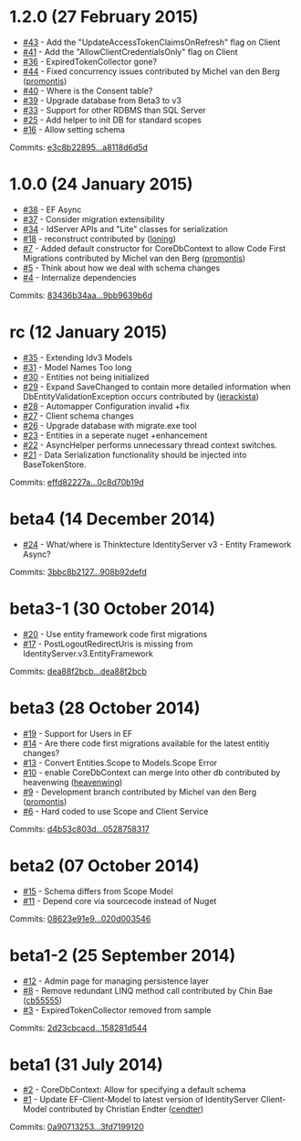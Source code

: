 # 1.2.0 (27 February 2015)

 - [#43](https://github.com/IdentityServer/Thinktecture.IdentityServer3.EntityFramework/issues/43) - Add the "UpdateAccessTokenClaimsOnRefresh" flag on Client
 - [#41](https://github.com/IdentityServer/Thinktecture.IdentityServer3.EntityFramework/issues/41) - Add the "AllowClientCredentialsOnly" flag on Client
 - [#36](https://github.com/IdentityServer/Thinktecture.IdentityServer3.EntityFramework/issues/36) - ExpiredTokenCollector gone?
 - [#44](https://github.com/IdentityServer/Thinktecture.IdentityServer3.EntityFramework/pull/44) - Fixed concurrency issues contributed by Michel van den Berg ([promontis](https://github.com/promontis))
 - [#40](https://github.com/IdentityServer/Thinktecture.IdentityServer3.EntityFramework/issues/40) - Where is the Consent table?
 - [#39](https://github.com/IdentityServer/Thinktecture.IdentityServer3.EntityFramework/issues/39) - Upgrade database from Beta3 to v3
 - [#33](https://github.com/IdentityServer/Thinktecture.IdentityServer3.EntityFramework/issues/33) - Support for other RDBMS than SQL Server
 - [#25](https://github.com/IdentityServer/Thinktecture.IdentityServer3.EntityFramework/issues/25) - Add helper to init DB for standard scopes
 - [#16](https://github.com/IdentityServer/Thinktecture.IdentityServer3.EntityFramework/issues/16) - Allow setting schema

Commits: [e3c8b22895...a8118d6d5d](https://github.com/IdentityServer/Thinktecture.IdentityServer3.EntityFramework/compare/e3c8b22895...a8118d6d5d)


# 1.0.0 (24 January 2015)

 - [#38](https://github.com/IdentityServer/Thinktecture.IdentityServer3.EntityFramework/issues/38) - EF Async
 - [#37](https://github.com/IdentityServer/Thinktecture.IdentityServer3.EntityFramework/issues/37) - Consider migration extensibility
 - [#34](https://github.com/IdentityServer/Thinktecture.IdentityServer3.EntityFramework/issues/34) - IdServer APIs and "Lite" classes for serialization
 - [#18](https://github.com/IdentityServer/Thinktecture.IdentityServer3.EntityFramework/pull/18) - reconstruct contributed by ([loning](https://github.com/loning))
 - [#7](https://github.com/IdentityServer/Thinktecture.IdentityServer3.EntityFramework/pull/7) - Added default constructor for CoreDbContext to allow Code First Migrations contributed by Michel van den Berg ([promontis](https://github.com/promontis))
 - [#5](https://github.com/IdentityServer/Thinktecture.IdentityServer3.EntityFramework/issues/5) - Think about how we deal with schema changes
 - [#4](https://github.com/IdentityServer/Thinktecture.IdentityServer3.EntityFramework/issues/4) - Internalize dependencies

Commits: [83436b34aa...9bb9639b6d](https://github.com/IdentityServer/Thinktecture.IdentityServer3.EntityFramework/compare/83436b34aa...9bb9639b6d)


# rc (12 January 2015)

 - [#35](https://github.com/IdentityServer/Thinktecture.IdentityServer3.EntityFramework/issues/35) - Extending Idv3 Models
 - [#31](https://github.com/IdentityServer/Thinktecture.IdentityServer3.EntityFramework/issues/31) - Model Names Too long
 - [#30](https://github.com/IdentityServer/Thinktecture.IdentityServer3.EntityFramework/issues/30) - Entities not being initialized
 - [#29](https://github.com/IdentityServer/Thinktecture.IdentityServer3.EntityFramework/pull/29) - Expand SaveChanged to contain more detailed information when DbEntityValidationException occurs contributed by ([jerackista](https://github.com/jerackista))
 - [#28](https://github.com/IdentityServer/Thinktecture.IdentityServer3.EntityFramework/issues/28) - Automapper Configuration invalid +fix
 - [#27](https://github.com/IdentityServer/Thinktecture.IdentityServer3.EntityFramework/issues/27) - Client schema changes
 - [#26](https://github.com/IdentityServer/Thinktecture.IdentityServer3.EntityFramework/issues/26) - Upgrade database with migrate.exe tool
 - [#23](https://github.com/IdentityServer/Thinktecture.IdentityServer3.EntityFramework/issues/23) - Entities in a seperate nuget +enhancement
 - [#22](https://github.com/IdentityServer/Thinktecture.IdentityServer3.EntityFramework/issues/22) - AsyncHelper performs unnecessary thread context switches.
 - [#21](https://github.com/IdentityServer/Thinktecture.IdentityServer3.EntityFramework/issues/21) - Data Serialization functionality should be injected into BaseTokenStore.

Commits: [effd82227a...0c8d70b19d](https://github.com/IdentityServer/Thinktecture.IdentityServer3.EntityFramework/compare/effd82227a...0c8d70b19d)


# beta4 (14 December 2014)

 - [#24](https://github.com/IdentityServer/Thinktecture.IdentityServer3.EntityFramework/issues/24) - What/where is Thinktecture IdentityServer v3 - Entity Framework Async?

Commits: [3bbc8b2127...908b92defd](https://github.com/IdentityServer/Thinktecture.IdentityServer3.EntityFramework/compare/3bbc8b2127...908b92defd)


# beta3-1 (30 October 2014)

 - [#20](https://github.com/IdentityServer/Thinktecture.IdentityServer3.EntityFramework/issues/20) - Use entity framework code first migrations
 - [#17](https://github.com/IdentityServer/Thinktecture.IdentityServer3.EntityFramework/issues/17) - PostLogoutRedirectUris is missing from IdentityServer.v3.EntityFramework

Commits: [dea88f2bcb...dea88f2bcb](https://github.com/IdentityServer/Thinktecture.IdentityServer3.EntityFramework/compare/dea88f2bcb...dea88f2bcb)


# beta3 (28 October 2014)

 - [#19](https://github.com/IdentityServer/Thinktecture.IdentityServer3.EntityFramework/issues/19) - Support for Users in EF
 - [#14](https://github.com/IdentityServer/Thinktecture.IdentityServer3.EntityFramework/issues/14) - Are there code first migrations available for the latest entitiy changes?
 - [#13](https://github.com/IdentityServer/Thinktecture.IdentityServer3.EntityFramework/issues/13) - Convert Entities.Scope to Models.Scope Error
 - [#10](https://github.com/IdentityServer/Thinktecture.IdentityServer3.EntityFramework/pull/10) - enable CoreDbContext can merge into other db contributed by heavenwing ([heavenwing](https://github.com/heavenwing))
 - [#9](https://github.com/IdentityServer/Thinktecture.IdentityServer3.EntityFramework/pull/9) - Development branch contributed by Michel van den Berg ([promontis](https://github.com/promontis))
 - [#6](https://github.com/IdentityServer/Thinktecture.IdentityServer3.EntityFramework/issues/6) - Hard coded to use Scope and Client Service

Commits: [d4b53c803d...0528758317](https://github.com/IdentityServer/Thinktecture.IdentityServer3.EntityFramework/compare/d4b53c803d...0528758317)


# beta2 (07 October 2014)

 - [#15](https://github.com/IdentityServer/Thinktecture.IdentityServer3.EntityFramework/issues/15) - Schema differs from Scope Model
 - [#11](https://github.com/IdentityServer/Thinktecture.IdentityServer3.EntityFramework/issues/11) - Depend core via sourcecode instead of Nuget

Commits: [08623e91e9...020d003546](https://github.com/IdentityServer/Thinktecture.IdentityServer3.EntityFramework/compare/08623e91e9...020d003546)


# beta1-2 (25 September 2014)

 - [#12](https://github.com/IdentityServer/Thinktecture.IdentityServer3.EntityFramework/issues/12) - Admin page for managing persistence layer
 - [#8](https://github.com/IdentityServer/Thinktecture.IdentityServer3.EntityFramework/pull/8) - Remove redundant LINQ method call contributed by Chin Bae ([cb55555](https://github.com/cb55555))
 - [#3](https://github.com/IdentityServer/Thinktecture.IdentityServer3.EntityFramework/issues/3) - ExpiredTokenCollector removed from sample

Commits: [2d23cbcacd...158281d544](https://github.com/IdentityServer/Thinktecture.IdentityServer3.EntityFramework/compare/2d23cbcacd...158281d544)


# beta1 (31 July 2014)

 - [#2](https://github.com/IdentityServer/Thinktecture.IdentityServer3.EntityFramework/issues/2) - CoreDbContext: Allow for specifying a default schema
 - [#1](https://github.com/IdentityServer/Thinktecture.IdentityServer3.EntityFramework/pull/1) - Update EF-Client-Model to latest version of IdentityServer Client-Model contributed by Christian Endter ([cendter](https://github.com/cendter))

Commits: [0a90713253...3fd7199120](https://github.com/IdentityServer/Thinktecture.IdentityServer3.EntityFramework/compare/0a90713253...3fd7199120)
